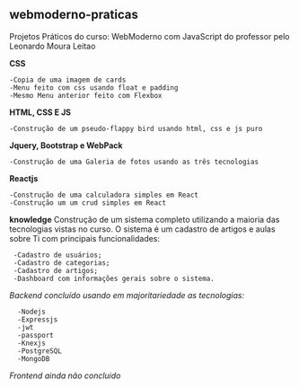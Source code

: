 ## webmoderno-praticas
Projetos Práticos do curso: WebModerno com JavaScript do professor pelo Leonardo Moura Leitao

**CSS**
```
-Copia de uma imagem de cards
-Menu feito com css usando float e padding
-Mesmo Menu anterior feito com Flexbox
```
**HTML, CSS E JS**
```
-Construção de um pseudo-flappy bird usando html, css e js puro
```
**Jquery, Bootstrap e WebPack**
```
-Construção de uma Galeria de fotos usando as três tecnologias
```
**Reactjs**
```
-Construção de uma calculadora simples em React
-Construção um um crud simples em React
```
**knowledge**
Construção de um sistema completo utilizando a maioria das tecnologias vistas no curso.
 O sistema é um cadastro de artigos e aulas sobre Ti com principais funcionalidades:
 ```
  -Cadastro de usuários;
  -Cadastro de categorias;
  -Cadastro de artigos;
  -Dashboard com informações gerais sobre o sistema.
```
_Backend concluído usando em majoritariedade as tecnologias:_
```
  -Nodejs
  -Expressjs
  -jwt
  -passport
  -Knexjs
  -PostgreSQL
  -MongoDB
```
_Frontend ainda não concluido_
